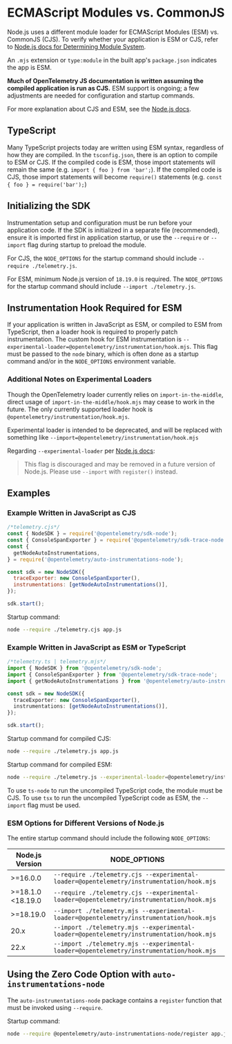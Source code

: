 # ECMAScript Modules vs. CommonJS

Node.js uses a different module loader for ECMAScript Modules (ESM) vs. CommonJS (CJS).
To verify whether your application is ESM or CJS, refer to [Node.js docs for Determining Module System](https://nodejs.org/api/packages.html#determining-module-system).

An `.mjs` extension or `type:module` in the built app's `package.json` indicates the app is ESM.

**Much of OpenTelemetry JS documentation is written assuming the compiled application is run as CJS.**
ESM support is ongoing; a few adjustments are needed for configuration and startup commands.

For more explanation about CJS and ESM, see the [Node.js docs](https://nodejs.org/api/modules.html#enabling).

## TypeScript

Many TypeScript projects today are written using ESM syntax, regardless of how they are compiled.
In the `tsconfig.json`, there is an option to compile to ESM or CJS.
If the compiled code is ESM, those import statements will remain the same (e.g. `import { foo } from 'bar';`).
If the compiled code is CJS, those import statements will become `require()` statements (e.g. `const { foo } = require('bar');`)

## Initializing the SDK

Instrumentation setup and configuration must be run before your application code.
If the SDK is initialized in a separate file (recommended), ensure it is imported first in application startup, or use the `--require` or `--import` flag during startup to preload the module.

For CJS, the `NODE_OPTIONS` for the startup command should include `--require ./telemetry.js`.

For ESM, minimum Node.js version of `18.19.0` is required.
The `NODE_OPTIONS` for the startup command should include `--import ./telemetry.js`.

## Instrumentation Hook Required for ESM

If your application is written in JavaScript as ESM, or compiled to ESM from TypeScript, then a loader hook is required to properly patch instrumentation.
The custom hook for ESM instrumentation is `--experimental-loader=@opentelemetry/instrumentation/hook.mjs`.
This flag must be passed to the `node` binary, which is often done as a startup command and/or in the `NODE_OPTIONS` environment variable.

### Additional Notes on Experimental Loaders

Though the OpenTelemetry loader currently relies on `import-in-the-middle`, direct usage of `import-in-the-middle/hook.mjs` may cease to work in the future.
The only currently supported loader hook is `@opentelemetry/instrumentation/hook.mjs`.

Experimental loader is intended to be deprecated, and will be replaced with something like `--import=@opentelemetry/instrumentation/hook.mjs`

Regarding `--experimental-loader` per [Node.js docs](https://nodejs.org/api/cli.html#--experimental-loadermodule):

> This flag is discouraged and may be removed in a future version of Node.js. Please use `--import` with `register()` instead.

<!--
TODO
import * as module from 'module'

module.register('@opentelemetry/instrumentation/hook.mjs', import.meta.url)
-->

## Examples

### Example Written in JavaScript as CJS

```javascript
/*telemetry.cjs*/
const { NodeSDK } = require('@opentelemetry/sdk-node');
const { ConsoleSpanExporter } = require('@opentelemetry/sdk-trace-node');
const {
  getNodeAutoInstrumentations,
} = require('@opentelemetry/auto-instrumentations-node');

const sdk = new NodeSDK({
  traceExporter: new ConsoleSpanExporter(),
  instrumentations: [getNodeAutoInstrumentations()],
});

sdk.start();
```

Startup command:

```sh
node --require ./telemetry.cjs app.js
```

### Example Written in JavaScript as ESM or TypeScript

```typescript
/*telemetry.ts | telemetry.mjs*/
import { NodeSDK } from '@opentelemetry/sdk-node';
import { ConsoleSpanExporter } from '@opentelemetry/sdk-trace-node';
import { getNodeAutoInstrumentations } from '@opentelemetry/auto-instrumentations-node';

const sdk = new NodeSDK({
  traceExporter: new ConsoleSpanExporter(),
  instrumentations: [getNodeAutoInstrumentations()],
});

sdk.start();
```

Startup command for compiled CJS:

```sh
node --require ./telemetry.js app.js
```

Startup command for compiled ESM:

```sh
node --require ./telemetry.js --experimental-loader=@opentelemetry/instrumentation/hook.mjs app.js
```

To use `ts-node` to run the uncompiled TypeScript code, the module must be CJS.
To use `tsx` to run the uncompiled TypeScript code as ESM, the `--import` flag must be used.

### ESM Options for Different Versions of Node.js

The entire startup command should include the following `NODE_OPTIONS`:

| Node.js Version   | NODE_OPTIONS                                                                              |
| ----------------- | ----------------------------------------------------------------------------------------- |
| >=16.0.0          | `--require ./telemetry.cjs --experimental-loader=@opentelemetry/instrumentation/hook.mjs` |
| >=18.1.0 <18.19.0 | `--require ./telemetry.cjs --experimental-loader=@opentelemetry/instrumentation/hook.mjs` |
| >=18.19.0         | `--import ./telemetry.mjs --experimental-loader=@opentelemetry/instrumentation/hook.mjs`  |
| 20.x              | `--import ./telemetry.mjs --experimental-loader=@opentelemetry/instrumentation/hook.mjs`  |
| 22.x              | `--import ./telemetry.mjs --experimental-loader=@opentelemetry/instrumentation/hook.mjs`  |

## Using the Zero Code Option with `auto-instrumentations-node`

The `auto-instrumentations-node` package contains a `register` function that must be invoked using `--require`.

Startup command:

```sh
node --require @opentelemetry/auto-instrumentations-node/register app.js
```

